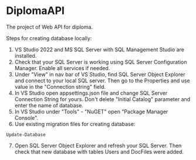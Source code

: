 # DiplomaAPI

The project of Web API for diploma.

Steps for creating database locally:

1. VS Studio 2022 and MS SQL Server with SQL Management Studio are installed.
2. Check that your SQL Server is working using SQL Server Configuration Manager. Enable all services if needed.
3. Under "View" in nav bar of VS Studio, find SQL Server Object Explorer and connect to your local SQL server. Then go to the Properties and use value in the "Connection string" field.
4. In VS Studio open appsettings.json file and change SQL Server Connection String for yours. Don't delete "Initial Catalog" parameter and enter the name of database.
5. In VS Studio under "Tools" - "NuGET" open "Package Manager Console".
6. Use existing migration files for creating database: 
```
Update-Database
```
7. Open SQL Server Object Explorer and refresh your SQL Server. Then check that new database with tables Users and DocFiles were added.
